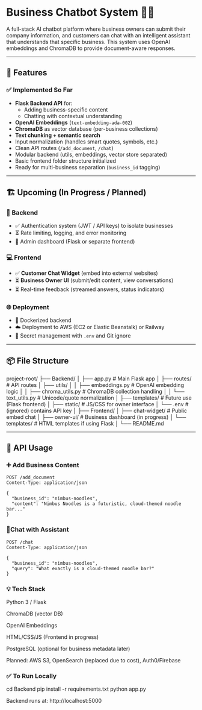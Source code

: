 # Business Chatbot System 🧠💬

A full-stack AI chatbot platform where business owners can submit their company information, and customers can chat with an intelligent assistant that understands that specific business. This system uses OpenAI embeddings and ChromaDB to provide document-aware responses.

---

## 🚀 Features

### ✅ Implemented So Far
- **Flask Backend API** for:
  - Adding business-specific content
  - Chatting with contextual understanding
- **OpenAI Embeddings** (`text-embedding-ada-002`)
- **ChromaDB** as vector database (per-business collections)
- **Text chunking + semantic search**
- Input normalization (handles smart quotes, symbols, etc.)
- Clean API routes (`/add_document`, `/chat`)
- Modular backend (utils, embeddings, vector store separated)
- Basic frontend folder structure initialized
- Ready for multi-business separation (`business_id` tagging)

---

## 🏗️ Upcoming (In Progress / Planned)

### 🔧 Backend
- ✅ Authentication system (JWT / API keys) to isolate businesses
- ⏳ Rate limiting, logging, and error monitoring
- 🔐 Admin dashboard (Flask or separate frontend)

### 💻 Frontend
- ✅ **Customer Chat Widget** (embed into external websites)
- ⏳ **Business Owner UI** (submit/edit content, view conversations)
- ⏳ Real-time feedback (streamed answers, status indicators)

### 🌐 Deployment
- 🔄 Dockerized backend
- ☁️ Deployment to AWS (EC2 or Elastic Beanstalk) or Railway
- 🔐 Secret management with `.env` and Git ignore

---

## 📦 File Structure

project-root/
├── Backend/
│ ├── app.py # Main Flask app
│ ├── routes/ # API routes
│ ├── utils/
│ │ ├── embeddings.py # OpenAI embedding logic
│ │ ├── chroma_utils.py # ChromaDB collection handling
│ │ └── text_utils.py # Unicode/quote normalization
│ ├── templates/ # Future use (Flask frontend)
│ ├── static/ # JS/CSS for owner interface
│ └── .env # (ignored) contains API key
│
├── Frontend/
│ ├── chat-widget/ # Public embed chat
│ ├── owner-ui/ # Business dashboard (in progress)
│ └── templates/ # HTML templates if using Flask
│
└── README.md

---

## 🧪 API Usage

### ➕ Add Business Content

``` http
POST /add_document
Content-Type: application/json

{
  "business_id": "nimbus-noodles",
  "content": "Nimbus Noodles is a futuristic, cloud-themed noodle bar..."
}
```

### 💬Chat with Assistant

``` http
POST /chat
Content-Type: application/json

{
  "business_id": "nimbus-noodles",
  "query": "What exactly is a cloud-themed noodle bar?"
}

```
### 💡 Tech Stack

Python 3 / Flask

ChromaDB (vector DB)

OpenAI Embeddings

HTML/CSS/JS (Frontend in progress)

PostgreSQL (optional for business metadata later)

Planned: AWS S3, OpenSearch (replaced due to cost), Auth0/Firebase

### ✅ To Run Locally
cd Backend
pip install -r requirements.txt
python app.py

Backend runs at: http://localhost:5000